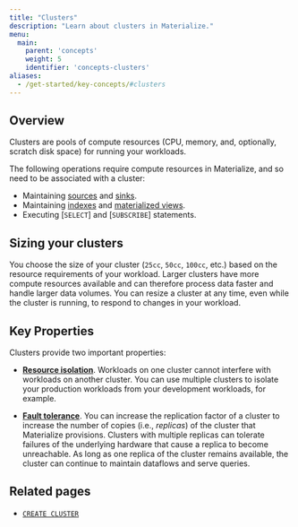 ```yaml
---
title: "Clusters"
description: "Learn about clusters in Materialize."
menu:
  main:
    parent: 'concepts'
    weight: 5
    identifier: 'concepts-clusters'
aliases:
  - /get-started/key-concepts/#clusters
---
```


## Overview

Clusters are pools of compute resources (CPU, memory, and, optionally, scratch
disk space) for running your workloads.

The following operations require compute resources in Materialize, and so need
to be associated with a cluster:

- Maintaining [sources](/concepts/sources/) and [sinks](/concepts/sinks/).
- Maintaining [indexes](/concepts/indexes/) and [materialized
  views](/concepts/views/#materialized-views).
- Executing [`SELECT`] and [`SUBSCRIBE`] statements.

## Sizing your clusters

You choose the size of your cluster (`25cc`, `50cc`, `100cc`, etc.) based on
the resource requirements of your workload. Larger clusters have more compute
resources available and can therefore process data faster and handle larger data
volumes. You can resize a cluster at any time, even while the cluster is
running, to respond to changes in your workload.

## Key Properties

Clusters provide two important properties:

  * [**Resource isolation**](/sql/create-cluster#resource-isolation). Workloads
    on one cluster cannot interfere with workloads on another cluster. You can
    use multiple clusters to isolate your production workloads from your
    development workloads, for example.

  * [**Fault tolerance**](/sql/create-cluster#replication-factor). You can
    increase the replication factor of a cluster to increase the number of
    copies (i.e., _replicas_) of the cluster that Materialize provisions.
    Clusters with multiple replicas can tolerate failures of the underlying
    hardware that cause a replica to become unreachable. As long as one replica
    of the cluster remains available, the cluster can continue to maintain
    dataflows and serve queries.

## Related pages

- [`CREATE CLUSTER`](/sql/create-cluster)

